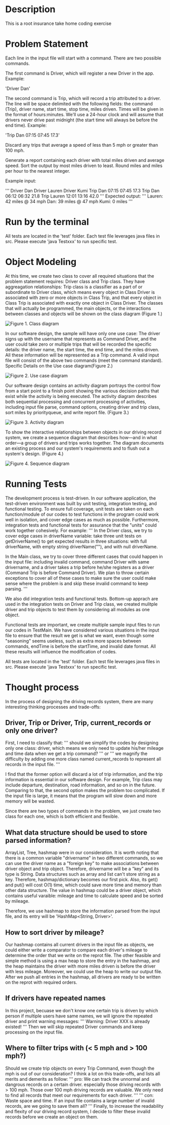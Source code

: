 # Description
This is a root insurance take home coding exercise

# Problem Statement

Each line in the input file will start with a command. There are two possible commands.

The first command is Driver, which will register a new Driver in the app. Example:

'Driver Dan'

The second command is Trip, which will record a trip attributed to a driver. The line will be space delimited with the following fields: the command (Trip), driver name, start time, stop time, miles driven. Times will be given in the format of hours:minutes. We'll use a 24-hour clock and will assume that drivers never drive past midnight (the start time will always be before the end time). Example:

'Trip Dan 07:15 07:45 17.3'

Discard any trips that average a speed of less than 5 mph or greater than 100 mph.

Generate a report containing each driver with total miles driven and average speed. Sort the output by most miles driven to least. Round miles and miles per hour to the nearest integer.

Example input:

'''
Driver Dan
Driver Lauren
Driver Kumi
Trip Dan 07:15 07:45 17.3
Trip Dan 06:12 06:32 21.8
Trip Lauren 12:01 13:16 42.0
'''
Expected output:
'''
Lauren: 42 miles @ 34 mph
Dan: 39 miles @ 47 mph
Kumi: 0 miles
'''

# Run by the terminal

All tests are located in the 'test' folder. Each test file leverages java files in src. Please execute 'java Testxxx' to run specific test.

# Object Modeling

At this time, we create two class to cover all required situations that the problem statement requires: Driver class and Trip class. They have aggreagation relationships: Trip class is a classifier as a part of or subordinate to Driver class, which means every object in Class Driver is associated with zero or more objects in Class Trip, and that every object in Class Trip is associated with exactly one object in Class Driver. The classes that will actually be programmed, the main objects, or the interactions between classes and objects will be shown on the class diagram (Figure 1.)

![Figure 1. Class diagram](https://user-images.githubusercontent.com/54546764/112647807-45233e00-8e1f-11eb-9270-c866d7fc5ecf.png)

In our software design, the sample will have only one use case: The driver signs up with the username that represents as Command Driver, and the user could take zero or multiple trips that will be recorded the specific details: the driver name, the start time, the end time, and the miles driven. All these information will be represented as a Trip command. A valid input file will consist of the above two commands (meet the command standard). Specific Details on the Use case diagram(Figure 2.)

![Figure 2. Use case diagram](https://user-images.githubusercontent.com/54546764/112648628-16599780-8e20-11eb-9fb5-fb21ec44c42a.png)

Our software design contains an activity diagram portrays the control flow from a start point to a finish point showing the various decision paths that exist while the activity is being executed. The activity diagram describes both sequential processing and concurrent processing of activities, including input file parse, command options, creating driver and trip class, sort miles by priorityqueue, and write report file. (Figure 3.)

![Figure 3. Activity diagram](https://user-images.githubusercontent.com/54546764/112648647-19ed1e80-8e20-11eb-85cd-01e4f7be869e.png)

To show the interactive relationships between objects in our driving record system, we create a sequence diagram that describes how—and in what order—a group of drivers and trips works together. The diagram documents an existing process and our system's requirements and to flush out a system's design. (Figure 4.)

![Figure 4. Sequence diagram](https://user-images.githubusercontent.com/54546764/112661600-1744f600-8e2d-11eb-8ff3-6d7bd9ed47b0.png)


# Running Tests

The development process is test-driven. In our software application, the test-driven environment was built by unit testing, integration testing, and functional testing. To ensure full coverage, unit tests are taken on each function/module of our codes to test functions in the program could work well in isolation, and cover edge cases as much as possible. Furthermore, integration tests and functional tests for assurance that the "units" could work together cohesively.
For example:
'''
In the Driver class, we try to cover edge cases in driverName variable: take three unit tests on getDriverName() to get expected results in three situations: with full driverName, with empty string driverName(""), and with null driverName.

In the Main class, we try to cover three different cases that could happen in the input file: including invalid command, command Driver with same drivername, and a driver takes a trip before he/she registers as a driver (Command Trip is before Command Driver). We plan to throw certain exceptions to cover all of these cases to make sure the user could make sense where the problem is and skip these invalid command to keep parsing.
'''

We also did integration tests and functional tests. Bottom-up apprach are used in the integration tests on Driver and Trip class, we created mulitple driver and trip objects to test them by considering all modules as one object.

Functional tests are important, we create multiple sample input files to run our codes in TestMain. We have considered various situations in the input file to ensure that the result we get is what we want, even though some "seasoning" seems useless, such as extra more spaces between commands, endTime is before the startTime, and invalid date format. All these results will influence the modification of codes.

All tests are located in the 'test' folder. Each test file leverages java files in src. Please execute 'java Testxxx' to run specific test. 

# Thought process

In the process of designing the driving records system, there are many interesting thinking processes and trade-offs:

## Driver, Trip or Driver, Trip, current_records or only one driver?

First, I need to classify that:
'''
should we simplify the codes by designing only one class: driver, which means we only need to update his/her mileage and time data when we get a trip command?
'''
or
'''
we magnify the difficulty by adding one more class named current_records to represent all records in the input file. 
'''

I find that the former option will discard a lot of trip information, and the trip information is essential in our software design. For example, Trip class may include departure, destination, road information, and so on in the future. Comparing to that, the second option makes the problem too complicated. If the input file is large, it means that the program will slow down and more memory will be wasted.

Since there are two types of commands in the problem, we just create two class for each one, which is both efficient and flexible.

## What data structure should be used to store parsed information?
ArrayList, Tree, hashmap were in our consideration. It is worth noting that there is a common variable "drivername" in two different commands, so we can use the driver name as a "foreign key" to make associations between driver object and trip object. Therefore, drivername will be a "key" and its type is String. Data structures such as array and list can't store string as a key. Therefore, hashmap/dictionary becomes our first pick. Also, its get() and put() will cost O(1) time, which could save more time and memory than other data structure. The value in hashmap could be a driver object, which contains useful varaible: mileage and time to calculate speed and be sorted by mileage. 

Therefore, we use hashmap to store the information parsed from the input file, and its entry will be 'HashMap<String, Driver>'.
## How to sort driver by mileage?
Our hashmap contains all current drivers in the input file as objects, we could either write a comparator to compare each driver's mileage to determine the order that we write on the reprot file. The other feasible and simple method is using a max heap to store the entry in the hashmap, and the heap maintains the driver with more miles driven is before the driver with less mileage. Moreover, we could use the heap to write our output file. After we push all entries in the hashmap, all drivers are ready to be written on the reprot with required orders. 

## If drivers have repeated names
In this project, becuase we don't know one certain trip is driven by which person if multiple users have same names, we will ignore the repeated driver and print warning messages:
'''
Warning: Driver XXX is already existed!
'''
Then we will skip repeated Driver commands and keep processing on the input file.

## Where to filter trips with (< 5 mph and > 100 mph?)
Should we create trip objects on every Trip Command, even though the mph is out of our consideration? I think a lot on this trade-offs, and lists all merits and demerits as follow:
'''
pro:
We can track the unnormal and dangrous records on a certain driver. especially those driving records with > 100 mph. Those over 100 mph driving records are valuable. We only need to find all records that meet our requirements for each driver. 
'''
'''
con:
Waste space and time. If an input file contains a large number of invalid records, are we going to save them all?
'''
Finally, to increase the readability and flexity of our driving record system, I decide to filter these invalid records before we create an object on them.
